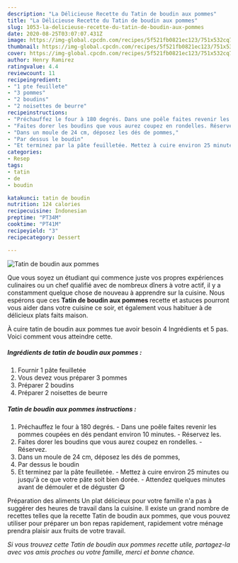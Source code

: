 ```yaml
---
description: "La Délicieuse Recette du Tatin de boudin aux pommes"
title: "La Délicieuse Recette du Tatin de boudin aux pommes"
slug: 1053-la-delicieuse-recette-du-tatin-de-boudin-aux-pommes
date: 2020-08-25T03:07:07.431Z
image: https://img-global.cpcdn.com/recipes/5f521fb0821ec123/751x532cq70/tatin-de-boudin-aux-pommes-photo-principale-de-la-recette.jpg
thumbnail: https://img-global.cpcdn.com/recipes/5f521fb0821ec123/751x532cq70/tatin-de-boudin-aux-pommes-photo-principale-de-la-recette.jpg
cover: https://img-global.cpcdn.com/recipes/5f521fb0821ec123/751x532cq70/tatin-de-boudin-aux-pommes-photo-principale-de-la-recette.jpg
author: Henry Ramirez
ratingvalue: 4.4
reviewcount: 11
recipeingredient:
- "1 pte feuillete"
- "3 pommes"
- "2 boudins"
- "2 noisettes de beurre"
recipeinstructions:
- "Préchauffez le four à 180 degrés. Dans une poêle faites revenir les pommes coupées en dés pendant environ 10 minutes. Réservez les."
- "Faites dorer les boudins que vous aurez coupez en rondelles. Réservez."
- "Dans un moule de 24 cm, déposez les dés de pommes,"
- "Par dessus le boudin"
- "Et terminez par la pâte feuilletée. Mettez à cuire environ 25 minutes ou jusqu&#39;à ce que votre pâte soit bien dorée. Attendez quelques minutes avant de démouler et de déguster 😋"
categories:
- Resep
tags:
- tatin
- de
- boudin

katakunci: tatin de boudin 
nutrition: 124 calories
recipecuisine: Indonesian
preptime: "PT34M"
cooktime: "PT41M"
recipeyield: "3"
recipecategory: Dessert

---
```



![Tatin de boudin aux pommes](https://img-global.cpcdn.com/recipes/5f521fb0821ec123/751x532cq70/tatin-de-boudin-aux-pommes-photo-principale-de-la-recette.jpg)

Que vous soyez un étudiant qui commence juste vos propres expériences culinaires ou un chef qualifié avec de nombreux dîners à votre actif, il y a constamment quelque chose de nouveau à apprendre sur la cuisine. Nous espérons que ces <strong> Tatin de boudin aux pommes </strong> recette et astuces pourront vous aider dans votre cuisine ce soir, et également vous habituer à de délicieux plats faits maison.

<!--inarticleads1-->

À cuire tatin de boudin aux pommes tue avoir besoin 4 Ingrédients et 5 pas. Voici comment vous atteindre cette.

##### Ingrédients de tatin de boudin aux pommes :

1. Fournir 1 pâte feuilletée
1. Vous devez vous préparer 3 pommes
1. Préparer 2 boudins
1. Préparer 2 noisettes de beurre




<!--inarticleads2-->

##### Tatin de boudin aux pommes instructions :

1. Préchauffez le four à 180 degrés. - Dans une poêle faites revenir les pommes coupées en dés pendant environ 10 minutes. - Réservez les.
1. Faites dorer les boudins que vous aurez coupez en rondelles. - Réservez.
1. Dans un moule de 24 cm, déposez les dés de pommes,
1. Par dessus le boudin
1. Et terminez par la pâte feuilletée. - Mettez à cuire environ 25 minutes ou jusqu&#39;à ce que votre pâte soit bien dorée. - Attendez quelques minutes avant de démouler et de déguster 😋




<!--inarticleads1-->

<p>
Préparation des aliments Un plat délicieux pour votre famille n'a pas à suggérer des heures de travail dans la cuisine. Il existe un grand nombre de recettes telles que la recette Tatin de boudin aux pommes, que vous pouvez utiliser pour préparer un bon repas rapidement, rapidement votre ménage prendra plaisir aux fruits de votre travail.
</p>

<p>
<i>Si vous trouvez cette Tatin de boudin aux pommes recette utile, partagez-la avec vos amis proches ou votre famille, merci et bonne chance.</i>
</p>
